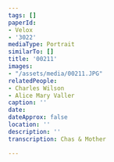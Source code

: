 ```yaml
---
tags: []
paperId:
- Velox
- '3022'
mediaType: Portrait
similarTo: []
title: '00211'
images:
- "/assets/media/00211.JPG"
relatedPeople:
- Charles Wilson
- Alice Mary Valler
caption: ''
date: 
dateApprox: false
location: ''
description: ''
transcription: Chas & Mother

---
```

